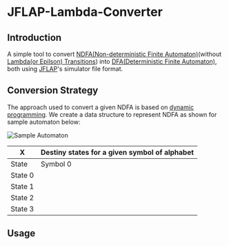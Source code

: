 # JFLAP-Lambda-Converter

## Introduction ##

A simple tool to convert [NDFA(Non-deterministic Finite Automaton)](https://en.wikipedia.org/wiki/Nondeterministic_finite_automaton)(without [Lambda(or Epilson) Transitions](https://en.wikipedia.org/wiki/Epsilon_transition)) into [DFA(Deterministic Finite Automaton)](https://en.wikipedia.org/wiki/Deterministic_finite_automaton), both using [JFLAP](http://www.jflap.org/)'s simulator file format.

## Conversion Strategy ##

The approach used to convert a given NDFA is based on [dynamic programming](https://en.wikipedia.org/wiki/Dynamic_programming). We create a data structure to represent NDFA as shown for sample automaton below:

![Sample Automaton](https://github.com/DanielGunna/JFLAP-NDFA-Converter/blob/DanielGunna-patch-1/images/automata.png)

X | Destiny states for a given symbol of alphabet
------------ | -------------
State | Symbol 0 | Symbol 1
State 0 | |
State 1 | |
State 2 | |
State 3 | |


## Usage ## 

